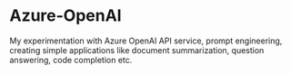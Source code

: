 # Azure-OpenAI
My experimentation with Azure OpenAI API service, prompt engineering, creating simple applications like document summarization, question answering, code completion etc.
